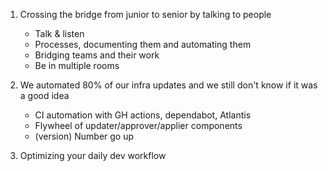 1. Crossing the bridge from junior to senior by talking to people
	* Talk & listen
	* Processes, documenting them and automating them
	* Bridging teams and their work
	* Be in multiple rooms

2. We automated 80% of our infra updates and we still don't know if it was a good idea
	* CI automation with GH actions, dependabot, Atlantis
	* Flywheel of updater/approver/applier components
	* (version) Number go up

3. Optimizing your daily dev workflow